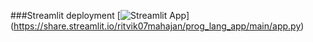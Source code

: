 ###Streamlit deployment
[![Streamlit App](https://static.streamlit.io/badges/streamlit_badges_black_while.svg)]
(https://share.streamlit.io/ritvik07mahajan/prog_lang_app/main/app.py)
